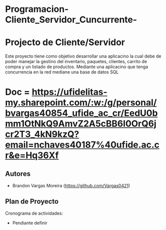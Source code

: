 # Programacion-Cliente_Servidor_Cuncurrente-


# Projecto de Cliente/Servidor

Este proyecto tiene como objetivo desarrollar una aplicacino la cual debe de poder manejar la gestino del inventario, paquetes, clientes, carrito de compra y un listado de productos. Mediante una aplicacino que tenga concurrencia en la red mediane una base de datos SQL

# Doc = https://ufidelitas-my.sharepoint.com/:w:/g/personal/bvargas40854_ufide_ac_cr/EedU0bmm1OtNkQ9AmvZ2A5cBB6I0OrQ6jcr2T3_4kN9kzQ?email=nchaves40187%40ufide.ac.cr&e=Hq36Xf

## Autores

- Brandon Vargas Moreira (https://github.com/Vargas0421)


## Plan de Proyecto

Cronograma de actividades:

- Pendiante definir

